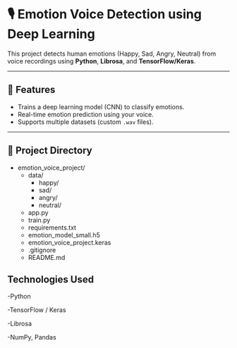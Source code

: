 # 🎙️ Emotion Voice Detection using Deep Learning

This project detects human emotions (Happy, Sad, Angry, Neutral) from voice recordings using **Python**, **Librosa**, and **TensorFlow/Keras**.

---

## 🚀 Features
-  Trains a deep learning model (CNN) to classify emotions.  
-  Real-time emotion prediction using your voice.  
-  Supports multiple datasets (custom `.wav` files).  

---

## 📂 Project Directory

- emotion_voice_project/
  - data/
    - happy/
    - sad/
    - angry/
    - neutral/
  - app.py
  - train.py
  - requirements.txt
  - emotion_model_small.h5
  - emotion_voice_project.keras
  - .gitignore
  - README.md


## Technologies Used

-Python

-TensorFlow / Keras

-Librosa

-NumPy, Pandas






